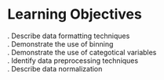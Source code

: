 # Learning Objectives<br>
. Describe data formatting techniques<br>
. Demonstrate the use of binning<br>
. Demonstrate the use of categotical variables<br>
. Identify data preprocessing techniques<br>
. Describe data normalization<br>
